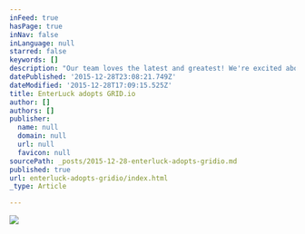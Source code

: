 ```yaml
---
inFeed: true
hasPage: true
inNav: false
inLanguage: null
starred: false
keywords: []
description: "Our team loves the latest and greatest! We're excited about the opportunities to play with GRID.io"
datePublished: '2015-12-28T23:08:21.749Z'
dateModified: '2015-12-28T17:09:15.525Z'
title: EnterLuck adopts GRID.io
author: []
authors: []
publisher:
  name: null
  domain: null
  url: null
  favicon: null
sourcePath: _posts/2015-12-28-enterluck-adopts-gridio.md
published: true
url: enterluck-adopts-gridio/index.html
_type: Article

---
```

![](https://the-grid-user-content.s3-us-west-2.amazonaws.com/17c7c1c3-0969-43c8-bd95-89bdf5d91108.jpg)